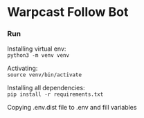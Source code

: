 # Warpcast Follow Bot

### Run

Installing virtual env: \
`python3 -m venv venv`

Activating: \
`source venv/bin/activate`

Installing all dependencies: \
`pip install -r requirements.txt`

Copying .env.dist file to .env and fill variables
